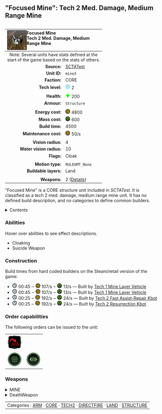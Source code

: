 "Focused Mine": Tech 2 Med. Damage, Medium Range Mine
----
<table align="right">
    <thead>
        <tr>
            <th align="left" colspan="2">
                <img align="left" title="Focused Mine unit icon" src="icons/units/MINE3_icon.png" />Focused Mine<br />Tech 2 Med. Damage, Medium Range Mine
            </th>
        </tr>
    </thead>
    <tbody>
        <tr><td align="center" colspan="2">Note: Several units have stats defined at the<br />start of the game based on the stats of others.</td></tr>
        <tr>
            <td align="right"><strong>Source:</strong></td>
            <td><a href="SCTATest">SCTATest</a></td>
        </tr>
        <tr>
            <td align="right"><strong>Unit ID:</strong></td>
            <td><code>mine3</code></td>
        </tr>
        <tr>
            <td align="right"><strong>Faction:</strong></td>
            <td>CORE</td>
        </tr>
        <tr>
            <td align="right"><strong>Tech level:</strong></td>
            <td><img src="icons/T2.png" title="Tech 2" /> 2</td>
        </tr>
        <tr><td align="center" colspan="2"></td></tr>
        <tr>
            <td align="right"><strong>Health:</strong></td>
            <td><img src="icons/health.png" title="Health" /> 200</td>
        </tr>
        <tr>
            <td align="right"><strong>Armour:</strong></td>
            <td><code>Structure</code></td>
        </tr>
        <tr><td align="center" colspan="2"></td></tr>
        <tr>
            <td align="right"><strong>Energy cost:</strong></td>
            <td><img src="icons/energy.png" title="Energy" /> 4800</td>
        </tr>
        <tr>
            <td align="right"><strong>Mass cost:</strong></td>
            <td><img src="icons/mass.png" title="Mass" /> 600</td>
        </tr>
        <tr>
            <td align="right"><strong>Build time:</strong></td>
            <td>4500</td>
        </tr>
        <tr>
            <td align="right"><strong>Maintenance cost:</strong></td>
            <td><img src="icons/energy.png" title="Energy" /> 50/s</td>
        </tr>
        <tr><td align="center" colspan="2"></td></tr>
        <tr>
            <td align="right"><strong>Vision radius:</strong></td>
            <td>4</td>
        </tr>
        <tr>
            <td align="right"><strong>Water vision radius:</strong></td>
            <td>10</td>
        </tr>
        <tr>
            <td align="right"><strong>Flags:</strong></td>
            <td>Cloak</td>
        </tr>
        <tr><td align="center" colspan="2"></td></tr>
        <tr>
            <td align="right"><strong>Motion type:</strong></td>
            <td><code>RULEUMT_None</code></td>
        </tr>
        <tr>
            <td align="right"><strong>Buildable layers:</strong></td>
            <td>Land</td>
        </tr>
        <tr><td align="center" colspan="2"></td></tr>
        <tr>
            <td align="right"><strong>Weapons:</strong></td>
            <td>2 (<a href="#weapons">Details</a>)</td>
        </tr>
    </tbody>
</table>

"Focused Mine" is a CORE structure unit included in *SCTATest*.
It is classified as a tech 2 med. damage, medium range mine unit. It has no defined build description, and no categories to define common builders.

<details>
<summary>Contents</summary>

1. – <a href="#abilities">Abilities</a>
2. – <a href="#construction">Construction</a>
3. – <a href="#order-capabilities">Order capabilities</a>
4. – <a href="#weapons">Weapons</a>
</details>

### Abilities
Hover over abilities to see effect descriptions.

* <span title="Can become hidden to visual sensors">Cloaking</span>
* <span title="Has a single-use self-damaging weapon">Suicide Weapon</span>

### Construction
Build times from hard coded builders on the Steam/retail version of the game:
* <img src="icons/time.png" title="Time" /> 00:45 ‒ <img src="icons/energy.png" title="Energy" /> 107/s ‒ <img src="icons/mass.png" title="Mass" /> 13/s — Built by <a href="ARMMLV">Tech 1 Mine Layer Vehicle</a>
* <img src="icons/time.png" title="Time" /> 00:45 ‒ <img src="icons/energy.png" title="Energy" /> 107/s ‒ <img src="icons/mass.png" title="Mass" /> 13/s — Built by <a href="CORMLV">Tech 1 Mine Layer Vehicle</a>
* <img src="icons/time.png" title="Time" /> 00:25 ‒ <img src="icons/energy.png" title="Energy" /> 192/s ‒ <img src="icons/mass.png" title="Mass" /> 24/s — Built by <a href="ARMFARK">Tech 2 Fast Assist-Repair Kbot</a>
* <img src="icons/time.png" title="Time" /> 00:25 ‒ <img src="icons/energy.png" title="Energy" /> 192/s ‒ <img src="icons/mass.png" title="Mass" /> 24/s — Built by <a href="CORNECRO">Tech 2 Resurrection Kbot</a>

### Order capabilities
The following orders can be issued to the unit:
<table>
<td><img float="left" src="icons/orders/stand-ground.png" title="Fire State" /></td>
<tr>
<td><img float="left" src="icons/orders/toggle-weapon.png" title="error:Detonate no title" /></td>
<td><img float="left" src="icons/orders/intel-counter.png" title="Personal Cloak
Turn the selected units cloaking on/off" /></td>
</table>

### Weapons
<details>
<summary>MINE</summary>
<p>
    <table>
        <tr>
            <td align="right"><strong>Target type:</strong></td>
            <td><code>RULEWTT_Unit</code><br />(Anti-Surface)</td>
        </tr>
        <tr>
            <td align="right"><strong>DPS estimate:</strong></td>
            <td>500 <span title="Note: This only counts listed stats.">(<u>?</u>)</span></td>
        </tr>
        <tr>
            <td align="right"><strong>Damage:</strong></td>
            <td>500 <span title="Note: This doesn't count additional scripted effects, such as splintering projectiles, and variable scripted damage.">(<u>?</u>)</span></td>
        </tr>
        <tr>
            <td align="right"><strong>Damage radius:</strong></td>
            <td>5</td>
        </tr>
        <tr>
            <td align="right"><strong>Damage type:</strong></td>
            <td><code>Normal</code></td>
        </tr>
        <tr>
            <td align="right"><strong>Max range:</strong></td>
            <td>3</td>
        </tr>
        <tr>
            <td align="right"><strong>Firing cycle:</strong></td>
            <td>Once every 1.0s <span title="Note: This doesn't count additional delays such as charging, reloading, and others.">(<u>?</u>)</span></td>
        </tr>
        <tr>
            <td align="right"><strong>Flags:</strong></td>
            <td>Damage friendly</td>
        </tr>
    </table>
</p>
</details>
<details>
<summary>DeathWeapon</summary>
<p>
    <table>
        <tr>
            <td align="right"><strong>Damage:</strong></td>
            <td>500</td>
        </tr>
        <tr>
            <td align="right"><strong>Damage radius:</strong></td>
            <td>6</td>
        </tr>
        <tr>
            <td align="right"><strong>Damage type:</strong></td>
            <td><code>Normal</code></td>
        </tr>
        <tr>
            <td align="right"><strong>Flags:</strong></td>
            <td>Damage friendly</td>
        </tr>
    </table>
</p>
</details>


<table align=center>
<td>Categories : <a href="_categories.ARM">ARM</a> · <a href="_categories.CORE">CORE</a> · <a href="_categories.TECH2">TECH2</a> · <a href="_categories.DIRECTFIRE">DIRECTFIRE</a> · <a href="_categories.LAND">LAND</a> · <a href="_categories.STRUCTURE">STRUCTURE</a>
